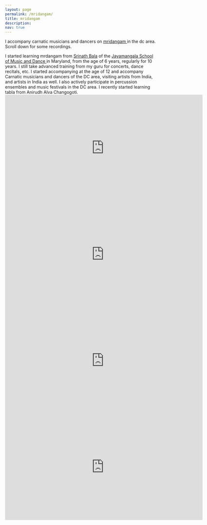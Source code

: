 ```yaml
---
layout: page
permalink: /mridangam/
title: mridangam
description:
nav: true
---
```



I accompany carnatic musicians and dancers on <a href="https://en.wikipedia.org/wiki/Mridangam"> mridangam </a> in the dc area. Scroll down for some recordings.


<div class="row justify-content-sm-center">
    <div class="col-sm-8 mt-3 mt-md-0">
        <img class="img-fluid rounded z-depth-1" src="{{ '/assets/img/m1.jpeg' | relative_url }}" alt="" title="example image"/>
    </div>
    <div class="col-sm-4 mt-3 mt-md-0">
         I started learning mrdangam from <a href="https://srinathlayam.com/?page_id=26">Srinath Bala</a> of the <a href = "https://jayamangala.org/" > Jayamangala School of Music and Dance </a> in Maryland, from the age of 6 years, regularly for 10 years.  I still take advanced training from my guru for concerts, dance recitals, etc.  I started accompanying at the age of 12 and accompany Carnatic musicians and dancers of the DC area, visiting artists from India, and artists in India as well. I also actively participate in percussion ensembles and music festivals in the DC area. I recently started learning tabla from Anirudh Alva Changogoti. 
    </div>
</div>



 <div class="row">
     <div class="col-sm mt-3 mt-md-0">
         <img class="img-fluid rounded z-depth-1" src="{{ '/assets/img/m2.png' | relative_url }}" alt="" title="example image"/>
     </div>
     <div class="col-sm mt-3 mt-md-0">
         <img class="img-fluid rounded z-depth-1" src="{{ '/assets/img/m4.png' | relative_url }}" alt="" title="example image"/>
     </div>
     <div class="col-sm mt-3 mt-md-0">
         <img class="img-fluid rounded z-depth-1" src="{{ '/assets/img/m3.png' | relative_url }}" alt="" title="example image"/>
     </div>
 </div>

<iframe width="650" height="350" src="https://www.youtube.com/embed/LVkN4HUqndE" title="YouTube video player" frameborder="0" allow="accelerometer; autoplay; clipboard-write; encrypted-media; gyroscope; picture-in-picture" allowfullscreen></iframe>


<iframe width="650" height="350" src="https://www.youtube.com/embed/hugrX5nFrG8" title="YouTube video player" frameborder="0" allow="accelerometer; autoplay; clipboard-write; encrypted-media; gyroscope; picture-in-picture" allowfullscreen></iframe>

<iframe width="650" height="350" src="https://www.youtube.com/embed/SQY-v7Ak-IY" title="YouTube video player" frameborder="0" allow="accelerometer; autoplay; clipboard-write; encrypted-media; gyroscope; picture-in-picture" allowfullscreen></iframe>

<iframe src="https://www.facebook.com/plugins/video.php?height=314&href=https%3A%2F%2Fwww.facebook.com%2Fsankaranetralayaomtrust%2Fvideos%2F682637332440559%2F&show_text=false&width=560&t=0" width="650" height="350" style="border:none;overflow:hidden" scrolling="no" frameborder="0" allowfullscreen="true" allow="autoplay; clipboard-write; encrypted-media; picture-in-picture; web-share" allowFullScreen="true"></iframe>

